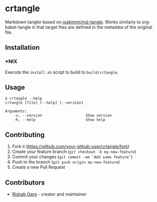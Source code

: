 # crtangle

Markdown tangler based on [joakimmj/md-tangle](https://github.com/joakimmj/md-tangle/tree/main). Works similarly to org-babel-tangle in that target files are defined in the metadata of the original file.

## Installation

### \*NIX

Execute the `install.sh` script to build to `build/crtangle`.

## Usage

```console
$ crtangle --help
crtangle [file] [--help] [--version]

Arguments:
    -v, --version                    Show version
    -h, --help                       Show help

```

## Contributing

1. Fork it (<https://github.com/your-github-user/crtangle/fork>)
2. Create your feature branch (`git checkout -b my-new-feature`)
3. Commit your changes (`git commit -am 'Add some feature'`)
4. Push to the branch (`git push origin my-new-feature`)
5. Create a new Pull Request

## Contributors

- [Rishab Garg](https://github.com/your-github-user) - creator and maintainer
